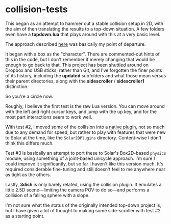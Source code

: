 collision-tests
===============

This began as an attempt to hammer out a stable collision setup in 2D, with the aim of then
translating the results to a top-down situation. A few folders even have a **topdown.lua**
that plays around with this at a very basic level.

The approach described [here](http://www.peroxide.dk/download/tutorials/tut10/pxdtut10.html)
was basically my point of departure.

It began with a box as the "character". There are commented-out hints of this in the code, but
I don't remember if merely changing that would be enough to go back to that. This project has
been shuttled around on Dropbox and USB sticks, rather than Git, and I've forgotten the finer
points of its history, including the **updated** subfolders and what those mean versus their
parent directories, along with the **sidescroller** / **sidescroller1** distinction.

So you're a circle now.

Roughly, I believe the first test is the raw Lua version. You can move around with the left and
right cursor keys, and jump with the up key, and for the most part interactions seem to work well.

With test #2, I moved some of the collision into a [native plugin](https://github.com/ggcrunchy/solar2d-plugins/tree/master/collision_test_native),
not so much due to any demand for speed, but rather to play with features that were new to Solar
at the time, like the `Solar2DPlugins` directory. Content-wise I don't think this differs much.

Test #3 is basically an attempt to port these to Solar's Box2D-based `physics` module, using
something of a joint-based unicycle approach. I'm sure I could improve it significantly, but so
far I haven't like this version much. It's required considerable fine-tuning and still doesn't
feel to me anywhere near as tight as the others.

Lastly, **3dish** is only barely related, using the collision plugin. It emulates a little 2.5D
scene&mdash;limiting the camera POV to do so&mdash;and performs a collision of a falling sphere
with a slope.

I'm not sure what the status of the originally intended top-down project is, but I have given a
lot of thought to making some side-scroller with test #2 as a starting point.

